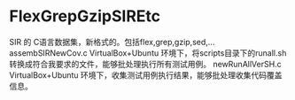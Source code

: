 # FlexGrepGzipSIREtc
SIR 的 C语言数据集，新格式的。包括flex,grep,gzip,sed,...
assembSIRNewCov.c  VirtualBox+Ubuntu 环境下，将scripts目录下的runall.sh转换成符合我要求的文件，能够批处理执行所有测试用例。
newRunAllVerSH.c    VirtualBox+Ubuntu 环境下，收集测试用例执行结果，能够批处理收集代码覆盖信息。
